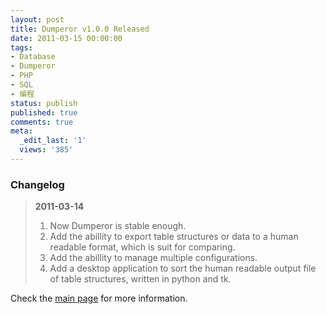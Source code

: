 ```yaml
---
layout: post
title: Dumperor v1.0.0 Released
date: 2011-03-15 00:00:00
tags:
- Database
- Dumperor
- PHP
- SQL
- 编程
status: publish
published: true
comments: true
meta:
  _edit_last: '1'
  views: '385'
---
```

<h3>Changelog</h3>

<blockquote>
<strong>2011-03-14</strong>
<ol>
	<li>Now Dumperor is stable enough.</li>
	<li>Add the abillity to export table structures or data to a human readable format, which is suit for comparing.</li>
	<li>Add the abillity to manage multiple configurations.</li>
	<li>Add a desktop application to sort the human readable output file of table structures, written in python and tk.</li>
</ol>
</blockquote>

Check the <a href="http://0x3f.org/?p=1617">main page</a> for more information.
